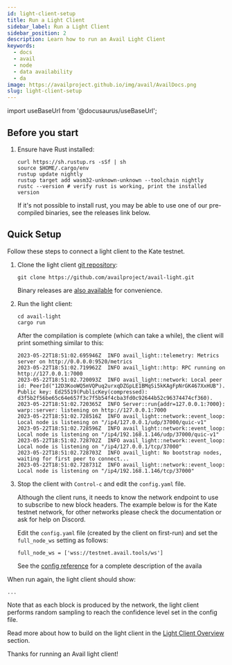```yaml
---
id: light-client-setup
title: Run a Light Client
sidebar_label: Run a Light Client
sidebar_position: 2
description: Learn how to run an Avail Light Client
keywords:
  - docs
  - avail
  - node
  - data availability
  - da
image: https://availproject.github.io/img/avail/AvailDocs.png
slug: light-client-setup
---
```

import useBaseUrl from '@docusaurus/useBaseUrl';

## Before you start

1. Ensure have Rust installed:

   ```
   curl https://sh.rustup.rs -sSf | sh
   source $HOME/.cargo/env
   rustup update nightly
   rustup target add wasm32-unknown-unknown --toolchain nightly
   rustc --version # verify rust is working, print the installed version
   ```

   If it's not possible to install rust, you may be able to use one of
   our pre-compiled binaries, see the releases link below.

## Quick Setup

Follow these steps to connect a light client to the Kate testnet.

1. Clone the light client [git repository](https://github.com/availproject/avail-light):

   ```
   git clone https://github.com/availproject/avail-light.git
   ```

   Binary releases are [also available](https://github.com/availproject/avail-light/releases) for convenience.

2. Run the light client:

   ```
   cd avail-light
   cargo run
   ```

   After the compilation is complete (which can take a while), the client
   will print something similar to this:
   
   ```
   2023-05-22T18:51:02.695946Z  INFO avail_light::telemetry: Metrics server on http://0.0.0.0:9520/metrics
   2023-05-22T18:51:02.719962Z  INFO avail_light::http: RPC running on http://127.0.0.1:7000
   2023-05-22T18:51:02.720093Z  INFO avail_light::network: Local peer id: PeerId("12D3KooWQ5mVQPuq2urxqDZGpLE1BMqSi5kKAgFpNrGK467XxHUB"). Public key: Ed25519(PublicKey(compressed): d3f5b2f56be65c64e657f3c7f5b54f4cba3fd0c92644b52c96374474cf360).
   2023-05-22T18:51:02.720365Z  INFO Server::run{addr=127.0.0.1:7000}: warp::server: listening on http://127.0.0.1:7000
   2023-05-22T18:51:02.728516Z  INFO avail_light::network::event_loop: Local node is listening on "/ip4/127.0.0.1/udp/37000/quic-v1"
   2023-05-22T18:51:02.728596Z  INFO avail_light::network::event_loop: Local node is listening on "/ip4/192.168.1.146/udp/37000/quic-v1"
   2023-05-22T18:51:02.728702Z  INFO avail_light::network::event_loop: Local node is listening on "/ip4/127.0.0.1/tcp/37000"
   2023-05-22T18:51:02.728703Z  INFO avail_light: No bootstrap nodes, waiting for first peer to connect...
   2023-05-22T18:51:02.728731Z  INFO avail_light::network::event_loop: Local node is listening on "/ip4/192.168.1.146/tcp/37000"
   ```

3. Stop the client with `Control-c` and edit the `config.yaml` file.

   Although the client runs, it needs to know the network
   endpoint to use to subscribe to new block headers. The example
   below is for the Kate testnet network, for other networks please
   check the documentation or ask for help on Discord.
   
   Edit the `config.yaml` file (created by the client on first-run)
   and set the `full_node_ws` setting as follows:

   ```
   full_node_ws = ['wss://testnet.avail.tools/ws']
   ```

   See the [config
   reference](https://github.com/availproject/avail-light#config-reference)
   for a complete description of the availa

When run again, the light client should show:

```
...
```

Note that as each block is produced by the network, the light client
performs random sampling to reach the confidence level set in the
config file.

Read more about how to build on the light client in the [Light Client
Overview](/) section.

Thanks for running an Avail light client!
